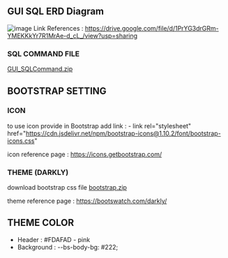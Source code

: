 ## GUI SQL ERD Diagram
![image](https://user-images.githubusercontent.com/87376058/225523226-1144ded8-e798-45f4-b481-e501d81e2d42.png)
Link References : https://drive.google.com/file/d/1PrYG3drGRm-YMEKKkYr7R1MrAe-d_cL_/view?usp=sharing 

### SQL COMMAND FILE
[GUI_SQLCommand.zip](https://github.com/ThongSauWei/GUIass/files/11010828/GUI_SQLCommand.zip)

## BOOTSTRAP SETTING 
### ICON 
to use icon provide in Bootstrap add link : - link rel="stylesheet" href="https://cdn.jsdelivr.net/npm/bootstrap-icons@1.10.2/font/bootstrap-icons.css"

icon reference page : https://icons.getbootstrap.com/
### THEME (DARKLY)
download bootstrap css file 
[bootstrap.zip](https://github.com/ThongSauWei/GUIass/files/11008826/bootstrap.zip)

theme reference page : https://bootswatch.com/darkly/

## THEME COLOR 
- Header : #FDAFAD - pink
- Background : --bs-body-bg: #222;
